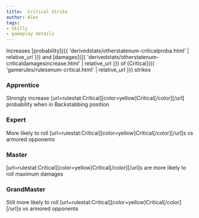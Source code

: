```yaml
---
title:  Critical Strike
author: Alex
tags:
- Skills
- gameplay details
---                               
```






Increases [probability]({{ 'derivedstats/otherstatenum-criticalproba.html' | relative_url }}) and [damages]({{ 'derivedstats/otherstatenum-criticaldamagesincrease.html' | relative_url }}) of [Critical]({{ 'gamerules/rulesenum-critical.html' | relative_url }}) strikes
### Apprentice
Strongly increase [url=rulestat:Critical][color=yellow]Critical[/color][/url] probability when in Backstabbing position

### Expert
More likely to roll [url=rulestat:Critical][color=yellow]Critical[/color][/url]s vs armored opponents

### Master
[url=rulestat:Critical][color=yellow]Critical[/color][/url]s are more likely to roll maximum damages

### GrandMaster
Still more likely to roll [url=rulestat:Critical][color=yellow]Critical[/color][/url]s vs armored opponents



